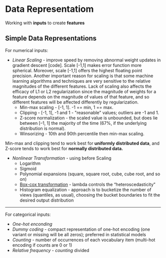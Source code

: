 # Data Representatiom
Working with __inputs__ to create __features__

## Simple Data Representations
For numerical inputs:  
* _Linear Scaling_ - improve speed by removing abnormal weight updates in gradient descent [code]. Scale [-1,1] makes error function more spherical. Moreover, scale [-1,1] offers the highest floating point precision. Another important reason for scaling is that some machine learning algorithms and techniques are very sensitive to the relative magnitudes of the different features. Lack of scaling also affects the efficacy of L1 or L2 regularization since the magnitude of weights for a feature depends on the magnitude of values of that feature, and so different features will be affected differently by regularization. 
	* Min-max scaling - [-1, 1]. -1 == min, 1 == max.
	* Clipping - [-1, 1], -1 and 1 - "reasonable" values; outliers are -1 and 1.
	* Z-score normalization - the scaled value is unbounded, but does lie between [–1, 1] the majority of the time (67%, if the underlying distribution is normal).
	* Winsorizing - 10th and 90th percentile then min-max scaling.

Min-max and clipping tend to work best for **uniformly distributed data**, and Z-score tends to work best for **normally distributed data.**

* _Nonlinear Transformation_ - using before Scaling
	*  Logarithm
	*  Sigmoid
	*  Polynomial expansions (square, square root, cube, cube root, and so on)
	*  [Box-cox transformation](https://docs.scipy.org/doc/scipy/reference/generated/scipy.stats.boxcox.html) - lambda controls the “heteroscedasticity"
	*  Histogram equalization - approach is to bucketize the number of views (quantiles, as usual), choosing the bucket boundaries to fit the desired output distribution

___
For categorical inputs: 
* _One-hot enconding_
* _Dummy coding_ - compact representation of one-hot encoding (one variant or missing will be all zeros); preferred in statistical models
* _Counting_ - number of occurrences of each vocabulary item (multi-hot encoding if counts are 0 or 1)
* _Relative frequency_ - _counting_ divided

